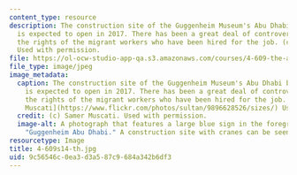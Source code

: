 ```yaml
---
content_type: resource
description: The construction site of the Guggenheim Museum's Abu Dhabi branch, which
  is expected to open in 2017. There has been a great deal of controversy regarding
  the rights of the migrant workers who have been hired for the job. (c) Samer Muscati.
  Used with permission.
file: https://ol-ocw-studio-app-qa.s3.amazonaws.com/courses/4-609-the-art-museum-history-theory-controversy-spring-2014/9c56546c0ea3d3a587c9684a342b6df3_4-609s14-th.jpg
file_type: image/jpeg
image_metadata:
  caption: The construction site of the Guggenheim Museum's Abu Dhabi branch, which
    is expected to open in 2017. There has been a great deal of controversy regarding
    the rights of the migrant workers who have been hired for the job. ((c) [Samer
    Muscati](https://www.flickr.com/photos/sultan/9896628526/sizes/) Used with permission.)
  credit: (c) Samer Muscati. Used with permission.
  image-alt: A photograph that features a large blue sign in the foreground that reads
    "Guggenheim Abu Dhabi." A construction site with cranes can be seen in the background.
resourcetype: Image
title: 4-609s14-th.jpg
uid: 9c56546c-0ea3-d3a5-87c9-684a342b6df3
---
```

